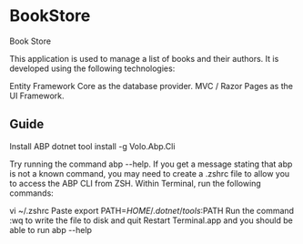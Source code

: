 # BookStore
Book Store

 This application is used to manage a list of books and their authors. It is developed using the following technologies:

Entity Framework Core as the database provider.
MVC / Razor Pages as the UI Framework.

## Guide

Install ABP
dotnet tool install -g Volo.Abp.Cli

Try running the command abp --help. If you get a message stating that abp is not a known command, you may need to create a .zshrc file to allow you to access the ABP CLI from ZSH. Within Terminal, run the following commands:

vi ~/.zshrc
Paste export PATH=$HOME/.dotnet/tools:$PATH
Run the command :wq to write the file to disk and quit
Restart Terminal.app and you should be able to run abp --help
